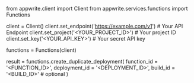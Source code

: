 from appwrite.client import Client
from appwrite.services.functions import Functions

client = Client()
client.set_endpoint('https://example.com/v1') # Your API Endpoint
client.set_project('<YOUR_PROJECT_ID>') # Your project ID
client.set_key('<YOUR_API_KEY>') # Your secret API key

functions = Functions(client)

result = functions.create_duplicate_deployment(
    function_id = '<FUNCTION_ID>',
    deployment_id = '<DEPLOYMENT_ID>',
    build_id = '<BUILD_ID>' # optional
)
